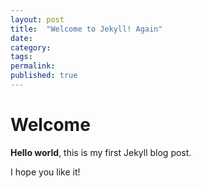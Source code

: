 ```yaml
---
layout: post
title:  "Welcome to Jekyll! Again"
date: 
category:
tags: 
permalink:
published: true
---
```


# Welcome

**Hello world**, this is my first Jekyll blog post.

I hope you like it!